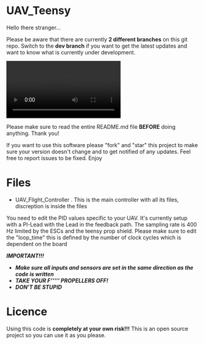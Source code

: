 # UAV_Teensy
Hello there stranger...

Please be aware that there are currently **2 different branches** on this git repo. Switch to the **dev branch** if you want to get the latest updates and want to know what is currently under development.  

![Farmers Market Finder Demo](unavngivet.mp4)


Please make sure to read the entire README.md file **BEFORE** doing anything. Thank you!

If you want to use this software please "fork" and "star" this project to make sure your version doesn't change and to get notified of any updates. Feel free to report issues to be fixed. Enjoy

# Files 
- UAV_Flight_Controller . This is the main controller with all its files, discreption is inside the files

You need to edit the PID values specific to your UAV.
It's currently setup with a PI-Lead with the Lead in the feedback path.
The sampling rate is 400 Hz limited by the ESCs and the teensy prop shield.
Please make sure to edit the "loop_time" this is defined by the number of clock cycles which 
is dependent on the board 



***IMPORTANT!!!***
 - ***Make sure all inputs and sensors are set in the same direction as the code is written***
 - ***TAKE YOUR F''''' PROPELLERS OFF!***
 - ***DON'T BE STUPID***
 
 
# Licence
Using this code is **completely at your own risk!!!**
This is an open source project so you can use it as you please.


